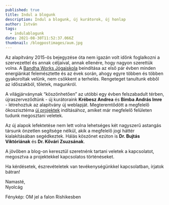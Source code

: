 ```yaml
---
published: true
title: Indul a blogunk
description: Indul a blogunk, új kurátorok, új honlap
author: István
tags:
  - indulablogunk
date: 2021-08-30T11:52:37.066Z
thumbnail: /blogpostimages/aum.jpg
---
```

Az alapítvány 2015-ös bejegyzése óta nem igazán volt időnk foglalkozni a szervezettel és annak céljaival, annak ellenére, hogy nagyon szerettük volna. A [Bandha Works Jógaiskola](https://bandhaworks.hu/) beindítása az első pár évben minden energiánkat felemésztette és az évek során, ahogy egyre többen és többen gyakoroltak velünk, nem csökkent a terhelés. Rengeteget tanultunk ebből az időszakból, tőletek, magunkról.

A világjárványnak “köszönhetően” az utóbbi egy évben felszabadult térben, újraszerveződtünk - új kurátoraink **Krébesz Andrea** és **Bimba András Imre** - létrehoztuk az alapítvány új weblapját. Megteremtődött a megfelelő ökoszisztéma [új projektek](https://nyolcag.hu/projektjeink) indításához, amiket már megfelelő felületen tudunk megosztani veletek.

Az új alapok lefektetése nem lett volna lehetséges két nagyszerű astangás társunk önzetlen segítsége nélkül, akik a megfelelő jogi háttér kialakításában segédkeztek. Hálás köszönet ezúton is **Dr. Bujtás Viktóriának** és **Dr. Kővári Zsuzsának**.

A jövőben a blog-on keresztül szeretnénk tartani veletek a kapcsolatot, megosztva a projektekkel kapcsolatos történéseket.

Ha kérdésetek, észrevételetek van tevékenységünkkel kapcsolatban, írjatok bátran!

Namasté,\
Nyolcág

Fénykép: OM jel a falon Rishikesben